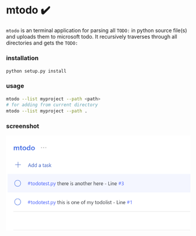# mtodo :heavy_check_mark:

`mtodo` is an terminal application for parsing all `TODO:` in python source file(s) and uploads them to microsoft todo. It recursively traverses through all directories and gets the `TODO:`

### installation

`python setup.py install`

### usage

```bash
mtodo --list myproject --path <path>
# for adding from current directory
mtodo --list myproject --path .
```

### screenshot

![screenshot](https://github.com/neelabalan/mtodo/blob/main/assets/screenshot-todo.png)
